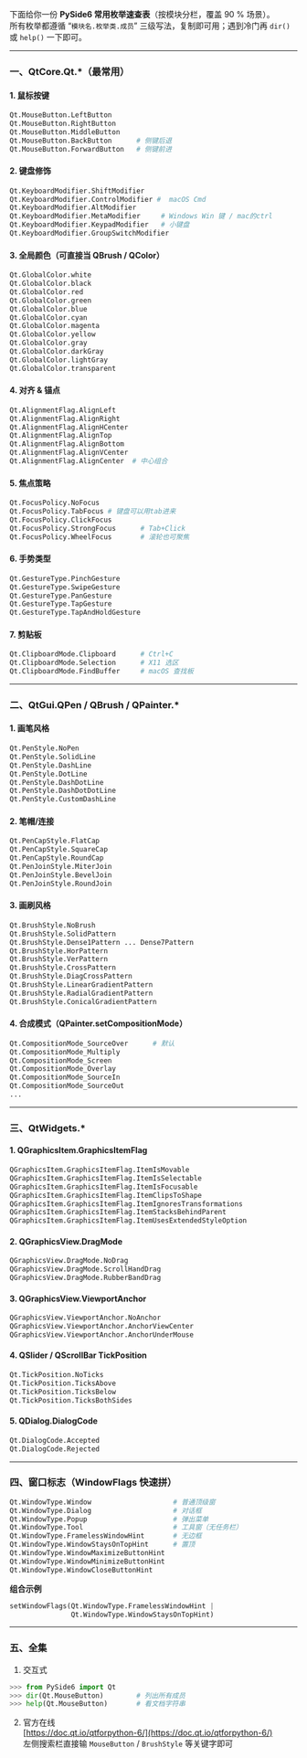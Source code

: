 下面给你一份 **PySide6 常用枚举速查表**（按模块分栏，覆盖 90 % 场景）。  
所有枚举都遵循 “`模块名.枚举类.成员`” 三级写法，复制即可用；遇到冷门再 `dir()` 或 `help()` 一下即可。

---

### 一、QtCore.Qt.*（最常用）

#### 1. 鼠标按键
```python
Qt.MouseButton.LeftButton
Qt.MouseButton.RightButton
Qt.MouseButton.MiddleButton
Qt.MouseButton.BackButton      # 侧键后退
Qt.MouseButton.ForwardButton   # 侧键前进
```

#### 2. 键盘修饰
```python
Qt.KeyboardModifier.ShiftModifier
Qt.KeyboardModifier.ControlModifier #  macOS Cmd
Qt.KeyboardModifier.AltModifier
Qt.KeyboardModifier.MetaModifier     # Windows Win 键 / mac的ctrl
Qt.KeyboardModifier.KeypadModifier   # 小键盘
Qt.KeyboardModifier.GroupSwitchModifier
```

#### 3. 全局颜色（可直接当 QBrush / QColor）
```python
Qt.GlobalColor.white
Qt.GlobalColor.black
Qt.GlobalColor.red
Qt.GlobalColor.green
Qt.GlobalColor.blue
Qt.GlobalColor.cyan
Qt.GlobalColor.magenta
Qt.GlobalColor.yellow
Qt.GlobalColor.gray
Qt.GlobalColor.darkGray
Qt.GlobalColor.lightGray
Qt.GlobalColor.transparent
```

#### 4. 对齐 & 锚点
```python
Qt.AlignmentFlag.AlignLeft
Qt.AlignmentFlag.AlignRight
Qt.AlignmentFlag.AlignHCenter
Qt.AlignmentFlag.AlignTop
Qt.AlignmentFlag.AlignBottom
Qt.AlignmentFlag.AlignVCenter
Qt.AlignmentFlag.AlignCenter  # 中心组合
```

#### 5. 焦点策略
```python
Qt.FocusPolicy.NoFocus
Qt.FocusPolicy.TabFocus # 键盘可以用tab进来
Qt.FocusPolicy.ClickFocus
Qt.FocusPolicy.StrongFocus      # Tab+Click
Qt.FocusPolicy.WheelFocus       # 滚轮也可聚焦
```

#### 6. 手势类型
```python
Qt.GestureType.PinchGesture
Qt.GestureType.SwipeGesture
Qt.GestureType.PanGesture
Qt.GestureType.TapGesture
Qt.GestureType.TapAndHoldGesture
```

#### 7. 剪贴板
```python
Qt.ClipboardMode.Clipboard      # Ctrl+C
Qt.ClipboardMode.Selection      # X11 选区
Qt.ClipboardMode.FindBuffer     # macOS 查找板
```

---

### 二、QtGui.QPen / QBrush / QPainter.*

#### 1. 画笔风格
```python
Qt.PenStyle.NoPen
Qt.PenStyle.SolidLine
Qt.PenStyle.DashLine
Qt.PenStyle.DotLine
Qt.PenStyle.DashDotLine
Qt.PenStyle.DashDotDotLine
Qt.PenStyle.CustomDashLine
```

#### 2. 笔帽/连接
```python
Qt.PenCapStyle.FlatCap
Qt.PenCapStyle.SquareCap
Qt.PenCapStyle.RoundCap
Qt.PenJoinStyle.MiterJoin
Qt.PenJoinStyle.BevelJoin
Qt.PenJoinStyle.RoundJoin
```

#### 3. 画刷风格
```python
Qt.BrushStyle.NoBrush
Qt.BrushStyle.SolidPattern
Qt.BrushStyle.Dense1Pattern ... Dense7Pattern
Qt.BrushStyle.HorPattern
Qt.BrushStyle.VerPattern
Qt.BrushStyle.CrossPattern
Qt.BrushStyle.DiagCrossPattern
Qt.BrushStyle.LinearGradientPattern
Qt.BrushStyle.RadialGradientPattern
Qt.BrushStyle.ConicalGradientPattern
```

#### 4. 合成模式（QPainter.setCompositionMode）
```python
Qt.CompositionMode_SourceOver      # 默认
Qt.CompositionMode_Multiply
Qt.CompositionMode_Screen
Qt.CompositionMode_Overlay
Qt.CompositionMode_SourceIn
Qt.CompositionMode_SourceOut
...
```

---

### 三、QtWidgets.*

#### 1. QGraphicsItem.GraphicsItemFlag
```python
QGraphicsItem.GraphicsItemFlag.ItemIsMovable
QGraphicsItem.GraphicsItemFlag.ItemIsSelectable
QGraphicsItem.GraphicsItemFlag.ItemIsFocusable
QGraphicsItem.GraphicsItemFlag.ItemClipsToShape
QGraphicsItem.GraphicsItemFlag.ItemIgnoresTransformations
QGraphicsItem.GraphicsItemFlag.ItemStacksBehindParent
QGraphicsItem.GraphicsItemFlag.ItemUsesExtendedStyleOption
```

#### 2. QGraphicsView.DragMode
```python
QGraphicsView.DragMode.NoDrag
QGraphicsView.DragMode.ScrollHandDrag
QGraphicsView.DragMode.RubberBandDrag
```

#### 3. QGraphicsView.ViewportAnchor
```python
QGraphicsView.ViewportAnchor.NoAnchor
QGraphicsView.ViewportAnchor.AnchorViewCenter
QGraphicsView.ViewportAnchor.AnchorUnderMouse
```

#### 4. QSlider / QScrollBar TickPosition
```python
Qt.TickPosition.NoTicks
Qt.TickPosition.TicksAbove
Qt.TickPosition.TicksBelow
Qt.TickPosition.TicksBothSides
```

#### 5. QDialog.DialogCode
```python
Qt.DialogCode.Accepted
Qt.DialogCode.Rejected
```

---

### 四、窗口标志（WindowFlags 快速拼）

```python
Qt.WindowType.Window                    # 普通顶级窗
Qt.WindowType.Dialog                    # 对话框
Qt.WindowType.Popup                     # 弹出菜单
Qt.WindowType.Tool                      # 工具窗（无任务栏）
Qt.WindowType.FramelessWindowHint       # 无边框
Qt.WindowType.WindowStaysOnTopHint      # 置顶
Qt.WindowType.WindowMaximizeButtonHint
Qt.WindowType.WindowMinimizeButtonHint
Qt.WindowType.WindowCloseButtonHint
```

**组合示例**  
```python
setWindowFlags(Qt.WindowType.FramelessWindowHint |
               Qt.WindowType.WindowStaysOnTopHint)
```

---

### 五、全集

1. 交互式  
```python
>>> from PySide6 import Qt
>>> dir(Qt.MouseButton)        # 列出所有成员
>>> help(Qt.MouseButton)       # 看文档字符串
```

2. 官方在线  
[https://doc.qt.io/qtforpython-6/](https://doc.qt.io/qtforpython-6/)  
左侧搜索栏直接输 `MouseButton` / `BrushStyle` 等关键字即可
